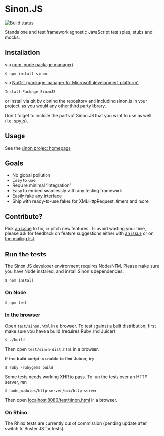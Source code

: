 # Sinon.JS

[![Build status](https://secure.travis-ci.org/cjohansen/Sinon.JS.png?branch=master)](http://travis-ci.org/cjohansen/Sinon.JS)

Standalone and test framework agnostic JavaScript test spies, stubs and mocks.

## Installation

via [npm (node package manager)](http://github.com/isaacs/npm)

    $ npm install sinon
    
via [NuGet (package manager for Microsoft development platform)](https://www.nuget.org/packages/SinonJS)

    Install-Package SinonJS

or install via git by cloning the repository and including sinon.js
in your project, as you would any other third party library.

Don't forget to include the parts of Sinon.JS that you want to use as well
(i.e. spy.js).

## Usage

See the [sinon project homepage](http://sinonjs.org/)

## Goals

* No global pollution
* Easy to use
* Require minimal “integration”
* Easy to embed seamlessly with any testing framework
* Easily fake any interface
* Ship with ready-to-use fakes for XMLHttpRequest, timers and more

## Contribute?

Pick [an issue](http://github.com/cjohansen/Sinon.JS/issues) to fix, or pitch
new features. To avoid wasting your time, please ask for feedback on feature
suggestions either with [an issue](http://github.com/cjohansen/Sinon.JS/issues/new)
or on [the mailing list](http://groups.google.com/group/sinonjs).

## Run the tests

The Sinon.JS developer environment requires Node/NPM. Please make sure you have
Node installed, and install Sinon's dependencies:

    $ npm install

### On Node

    $ npm test

### In the browser

Open `test/sinon.html` in a browser. To test against a built distribution, first
make sure you have a build (requires Ruby and Juicer):

    $ ./build

Then open `test/sinon-dist.html` in a browser.

If the build script is unable to find Juicer, try

    $ ruby -rubygems build

Some tests needs working XHR to pass. To run the tests over an HTTP server, run

    $ node_modules/http-server/bin/http-server

Then open [localhost:8080/test/sinon.html](http://localhost:8080/test/sinon.html)
in a browser.

### On Rhino

The Rhino tests are currently out of commission (pending update after switch to
Buster.JS for tests).
